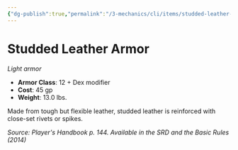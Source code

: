 ```yaml
---
{"dg-publish":true,"permalink":"/3-mechanics/cli/items/studded-leather-armor/","tags":["ttrpg-cli/compendium/src/5e/phb","ttrpg-cli/item/armor/light","ttrpg-cli/item/rarity/none"]}
---
```


# Studded Leather Armor
*Light armor*  


- **Armor Class**: 12 + Dex modifier
- **Cost**: 45 gp
- **Weight**: 13.0 lbs.

Made from tough but flexible leather, studded leather is reinforced with close-set rivets or spikes.

*Source: Player's Handbook p. 144. Available in the <span title='Systems Reference Document (5.1)'>SRD</span> and the Basic Rules (2014)*